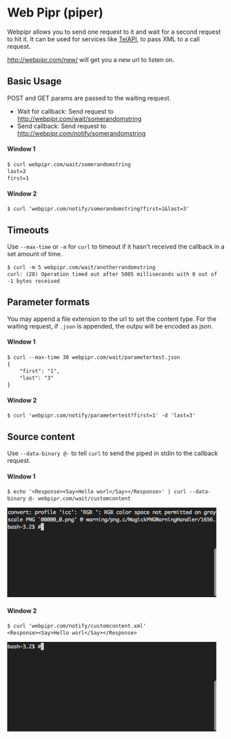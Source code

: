 # Web Pipr (piper)

Webpipr allows you to send one request to it and wait for a second request to hit it. It can be used for services like [TelAPI](http://telapi.com), to pass XML to a call request.

http://webpipr.com/new/ will get you a new url to listen on.


## Basic Usage

POST and GET params are passed to the waiting request.

 * Wait for callback: Send request to http://webpipr.com/wait/somerandomstring
 * Send callback: Send request to http://webpipr.com/notify/somerandomstring

#### Window 1

    $ curl webpipr.com/wait/somerandomstring
    last=3
    first=1

#### Window 2

    $ curl 'webpipr.com/notify/somerandomstring?first=1&last=3'



## Timeouts

Use `--max-time` or `-m` for `curl` to timeout if it hasn't received the callback in a set amount of time.

    $ curl -m 5 webpipr.com/wait/anotherrandomstring
    curl: (28) Operation timed out after 5005 milliseconds with 0 out of -1 bytes received



## Parameter formats

You may append a file extension to the url to set the content type. For the waiting request, if `.json` is appended, the outpu will be encoded as json.

#### Window 1

    $ curl --max-time 30 webpipr.com/wait/parametertest.json
    {
        "first": "1",
        "last": "3"
    }

#### Window 2

    $ curl 'webpipr.com/notify/parametertest?first=1' -d 'last=3'



## Source content

Use `--data-binary @-` to tell `curl` to send the piped in stdin to the callback request.

#### Window 1
    
    $ echo '<Response><Say>Hello worl</Say></Response>' | curl --data-binary @- webpipr.com/wait/customcontent

![Callee](https://raw.githubusercontent.com/mattwilliamson/webpipr/master/callee.gif)

#### Window 2
    
    $ curl 'webpipr.com/notify/customcontent.xml'
    <Response><Say>Hello worl</Say></Response>

![Caller](https://raw.githubusercontent.com/mattwilliamson/webpipr/master/caller.gif)